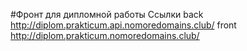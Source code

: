 #Фронт для дипломной работы
Сcылки
back http://diplom.prakticum.api.nomoredomains.club/
front http://diplom.prakticum.nomoredomains.club/
